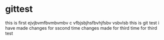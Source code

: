 # gittest

this is first ejvjbvmfbvmbvmbv  c vfbjsbjhsfbvhjfsbv vsbvlsb
this is git test
i have made changes for sscond time changes made for third time for third test

